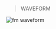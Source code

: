 >WAVEFORM 

![fm waveform](https://user-images.githubusercontent.com/123290522/236784012-a64a8ba4-eff8-4dd9-a03a-54b75f635308.png)
